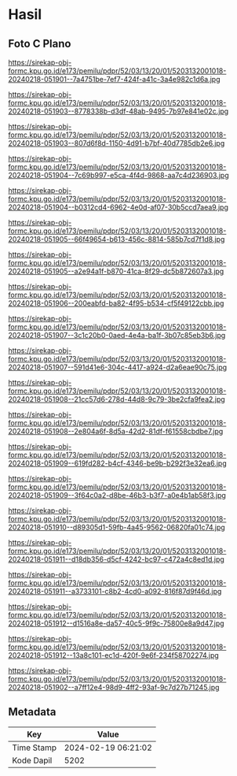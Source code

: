 # Hasil

## Foto C Plano

https://sirekap-obj-formc.kpu.go.id/e173/pemilu/pdpr/52/03/13/20/01/5203132001018-20240218-051901--7a4751be-7ef7-424f-a41c-3a4e982c1d6a.jpg

https://sirekap-obj-formc.kpu.go.id/e173/pemilu/pdpr/52/03/13/20/01/5203132001018-20240218-051903--8778338b-d3df-48ab-9495-7b97e841e02c.jpg

https://sirekap-obj-formc.kpu.go.id/e173/pemilu/pdpr/52/03/13/20/01/5203132001018-20240218-051903--807d6f8d-1150-4d91-b7bf-40d7785db2e6.jpg

https://sirekap-obj-formc.kpu.go.id/e173/pemilu/pdpr/52/03/13/20/01/5203132001018-20240218-051904--7c69b997-e5ca-4f4d-9868-aa7c4d236903.jpg

https://sirekap-obj-formc.kpu.go.id/e173/pemilu/pdpr/52/03/13/20/01/5203132001018-20240218-051904--b0312cd4-6962-4e0d-af07-30b5ccd7aea9.jpg

https://sirekap-obj-formc.kpu.go.id/e173/pemilu/pdpr/52/03/13/20/01/5203132001018-20240218-051905--66f49654-b613-456c-8814-585b7cd7f1d8.jpg

https://sirekap-obj-formc.kpu.go.id/e173/pemilu/pdpr/52/03/13/20/01/5203132001018-20240218-051905--a2e94a1f-b870-41ca-8f29-dc5b872607a3.jpg

https://sirekap-obj-formc.kpu.go.id/e173/pemilu/pdpr/52/03/13/20/01/5203132001018-20240218-051906--200eabfd-ba82-4f95-b534-cf5f49122cbb.jpg

https://sirekap-obj-formc.kpu.go.id/e173/pemilu/pdpr/52/03/13/20/01/5203132001018-20240218-051907--3c1c20b0-0aed-4e4a-ba1f-3b07c85eb3b6.jpg

https://sirekap-obj-formc.kpu.go.id/e173/pemilu/pdpr/52/03/13/20/01/5203132001018-20240218-051907--591d41e6-304c-4417-a924-d2a6eae90c75.jpg

https://sirekap-obj-formc.kpu.go.id/e173/pemilu/pdpr/52/03/13/20/01/5203132001018-20240218-051908--21cc57d6-278d-44d8-9c79-3be2cfa9fea2.jpg

https://sirekap-obj-formc.kpu.go.id/e173/pemilu/pdpr/52/03/13/20/01/5203132001018-20240218-051908--2e804a6f-8d5a-42d2-81df-f61558cbdbe7.jpg

https://sirekap-obj-formc.kpu.go.id/e173/pemilu/pdpr/52/03/13/20/01/5203132001018-20240218-051909--619fd282-b4cf-4346-be9b-b292f3e32ea6.jpg

https://sirekap-obj-formc.kpu.go.id/e173/pemilu/pdpr/52/03/13/20/01/5203132001018-20240218-051909--3f64c0a2-d8be-46b3-b3f7-a0e4b1ab58f3.jpg

https://sirekap-obj-formc.kpu.go.id/e173/pemilu/pdpr/52/03/13/20/01/5203132001018-20240218-051910--d89305d1-59fb-4a45-9562-06820fa01c74.jpg

https://sirekap-obj-formc.kpu.go.id/e173/pemilu/pdpr/52/03/13/20/01/5203132001018-20240218-051911--d18db356-d5cf-4242-bc97-c472a4c8ed1d.jpg

https://sirekap-obj-formc.kpu.go.id/e173/pemilu/pdpr/52/03/13/20/01/5203132001018-20240218-051911--a3733101-c8b2-4cd0-a092-816f87d9f46d.jpg

https://sirekap-obj-formc.kpu.go.id/e173/pemilu/pdpr/52/03/13/20/01/5203132001018-20240218-051912--d1516a8e-da57-40c5-9f9c-75800e8a9d47.jpg

https://sirekap-obj-formc.kpu.go.id/e173/pemilu/pdpr/52/03/13/20/01/5203132001018-20240218-051912--13a8c101-ec1d-420f-9e6f-234f58702274.jpg

https://sirekap-obj-formc.kpu.go.id/e173/pemilu/pdpr/52/03/13/20/01/5203132001018-20240218-051902--a7ff12e4-98d9-4ff2-93af-9c7d27b71245.jpg


## Metadata

| Key        | Value               |
| ---------- | ------------------- |
| Time Stamp | 2024-02-19 06:21:02 |
| Kode Dapil | 5202                |



